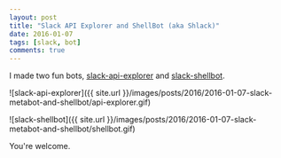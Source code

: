 ```yaml
---
layout: post
title: "Slack API Explorer and ShellBot (aka Shlack)"
date: 2016-01-07
tags: [slack, bot]
comments: true
---
```

I made two fun bots, [slack-api-explorer](http://api-explorer.playplay.io) and [slack-shellbot](http://shlack.dblock.org).

![slack-api-explorer]({{ site.url }}/images/posts/2016/2016-01-07-slack-metabot-and-shellbot/api-explorer.gif)

![slack-shellbot]({{ site.url }}/images/posts/2016/2016-01-07-slack-metabot-and-shellbot/shellbot.gif)

You're welcome.
